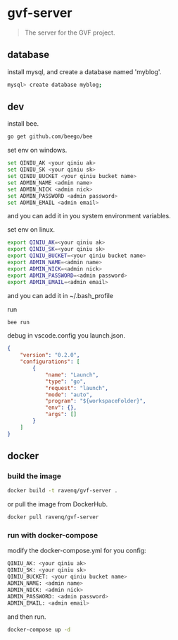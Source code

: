 # gvf-server

> The server for the GVF project.

## database

install mysql, and create a database named 'myblog'.

```sh
mysql> create database myblog;
```

## dev

install bee.

```sh
go get github.com/beego/bee
```

set env on windows.

```sh
set QINIU_AK <your qiniu ak>
set QINIU_SK <your qiniu sk>
set QINIU_BUCKET <your qiniu bucket name>
set ADMIN_NAME <admin name>
set ADMIN_NICK <admin nick>
set ADMIN_PASSWORD <admin password>
set ADMIN_EMAIL <admin email>
```

and you can add it in you system environment variables.

set env on linux.

```sh
export QINIU_AK=<your qiniu ak>
export QINIU_SK=<your qiniu sk>
export QINIU_BUCKET=<your qiniu bucket name>
export ADMIN_NAME=<admin name>
export ADMIN_NICK=<admin nick>
export ADMIN_PASSWORD=<admin password>
export ADMIN_EMAIL=<admin email>
```

and you can add it in ~/.bash_profile

run

```sh
bee run
```

debug in vscode.config you launch.json.

```json
{
    "version": "0.2.0",
    "configurations": [
        {
            "name": "Launch",
            "type": "go",
            "request": "launch",
            "mode": "auto",
            "program": "${workspaceFolder}",
            "env": {},
            "args": []
        }
    ]
}
```

## docker

### build the image

```sh
docker build -t ravenq/gvf-server .
```

or pull the image from DockerHub.

```sh
docker pull ravenq/gvf-server
```

### run with docker-compose

modify the docker-compose.yml for you config:

```sh
QINIU_AK: <your qiniu ak>
QINIU_SK: <your qiniu sk>
QINIU_BUCKET: <your qiniu bucket name>
ADMIN_NAME: <admin name>
ADMIN_NICK: <admin nick>
ADMIN_PASSWORD: <admin password>
ADMIN_EMAIL: <admin email>
```

and then run.

```sh
docker-compose up -d
```